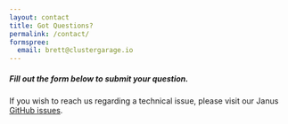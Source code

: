 ```yaml
---
layout: contact
title: Got Questions?
permalink: /contact/
formspree:
  email: brett@clustergarage.io
---
```


##### Fill out the form below to submit your question.

If you wish to reach us regarding a technical issue, please visit our Janus
[GitHub issues](https://github.com/clustergarage/janus/issues).
